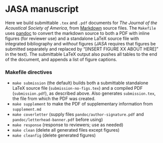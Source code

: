 # JASA manuscript
Here we build submittable `.tex` and `.pdf` documents for *The Journal of the
Acoustical Society of America*, from [Markdown][md] source files.  The
`Makefile` uses [pandoc][pd] to convert the markdown source to both a PDF with
inline figures (for reviewer use) and a standalone LaTeX source file with
integrated bibliography and *without* figures (*JASA* requires that figures be
submitted separately and replaced by “[INSERT FIGURE XX ABOUT HERE]” in the
text).  The submittable LaTeX output also pushes all tables to the end of the
document, and appends a list of figure captions.

### Makefile directives

- `make submission` (the default) builds both a submittable standalone LaTeX
source file (`submission-no-figs.tex`) and a compiled PDF (`submission.pdf`),
as described above. Also generates `submission.tex`, the file from which the
PDF was created.
- `make supplement` to make the PDF of supplementary information from
`supplement.md`
- `make coverletter` (supply files `pandoc/author-signature.pdf` and
`pandoc/letterhead-banner.pdf` before using)
- `make response` (response to reviewers; use as needed)
- `make clean` (delete all generated files except figures)
- `make cleanfig` (delete generated figures)

[md]: https://daringfireball.net/projects/markdown/
[pd]: http://pandoc.org/
